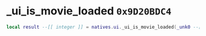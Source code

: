 # _ui_is_movie_loaded `0x9D20BDC4`

```lua
local result --[[ integer ]] = natives.ui._ui_is_movie_loaded(_unk0 --[[ integer ]])
```